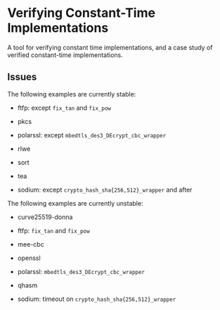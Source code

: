 # Verifying Constant-Time Implementations

A tool for verifying constant time implementations, and a case study of
verified constant-time implementations.

## Issues

The following examples are currently stable:

* ftfp: except `fix_tan` and `fix_pow`

* pkcs

* polarssl: except `mbedtls_des3_DEcrypt_cbc_wrapper`

* rlwe

* sort

* tea

* sodium: except `crypto_hash_sha{256,512}_wrapper` and after

The following examples are currently unstable:

* curve25519-donna

* ftfp: `fix_tan` and `fix_pow`

* mee-cbc

* openssl

* polarssl: `mbedtls_des3_DEcrypt_cbc_wrapper`

* qhasm

* sodium: timeout on `crypto_hash_sha{256,512}_wrapper`
